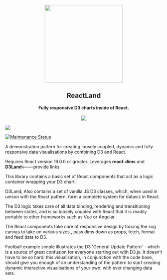 <p align="center"><img src="logo.svg" width=250></p>
<h2 align="center">ReactLand</h2>
<p align="center">
<strong>Fully responsive D3 charts inside of React.</strong>
<br><br>
<a href="https://npmjs.com/package/reactland"><img src="https://img.shields.io/npm/dw/reactland.svg"></a>

<a href="https://npmjs.com/package/reactland"><img src="https://img.shields.io/npm/v/reactland.svg"></a>


<a href="https://github.com/DavidODonovan/reactland#maintenance-status">
  <img alt="Maintenance Status" src="https://img.shields.io/badge/maintenance-active-green.svg" />
</a>
</p>

A demonstration pattern for creating loosely coupled, dynamic and fully responsive data visualisations by combining D3 and React.

Requires React version 16.0.0 or greater.
Leverages <strong>react-dims</strong> and <strong>D3Land</strong><---provide links

This library contains a basic set of React components that act as a logic container wrapping your D3 chart.  

D3Land; Also contains a set of vanilla JS D3 classes, which, when used in unison with the React pattern, form a complete system for dataviz in React.

The D3 logic takes care of all data binding, rendering and transitioning between states, and is so loosely coupled with React that it is readily portable to other frameworks such as Vue or Angular.

The React components take care of responsive design by forcing the svg canvas to take on various sizes., pass dims down as props, fetch, format and feed data to D3.


Football example simple illustrates the D3 'General Update Pattern' - which is a source of great confusion for everyone starting out with D3.js. It doesn't have to be so hard; this visualisation, in conjunction with the code base, should give you enough of an understanding of the pattern to start creating dynamic interactive visualisations of your own, with ever changing data sets.
